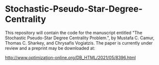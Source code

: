 # Stochastic-Pseudo-Star-Degree-Centrality
This repository will contain the code for the manuscript entitled "The Stochastic Pseudo-Star Degree Centrality Problem.", by Mustafa C. Camur, Thomas C. Sharkey, and Chrysafis Vogiatzis. The paper is currently under review and a preprint may be downloaded at:

http://www.optimization-online.org/DB_HTML/2021/05/8396.html
